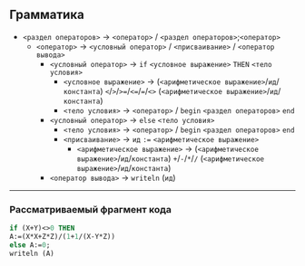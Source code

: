 ## Грамматика

- `<раздел операторов>` -> `<оператор>` / `<раздел операторов>`;`<оператор>`
  - `<оператор>` -> `<условный оператор>` / `<присваивание>` / `<оператор вывода>`
    - `<условный оператор>` -> `if` `<условное выражение>` `THEN` `<тело условия>`
      - `<условное выражение>` -> (`<арифметическое выражение>`/`ид`/`константа`) `<`/`>`/`>=`/`<=`/`=`/`<>` (`<арифметическое выражение>`/`ид`/`константа`)
      - `<тело условия>` -> `<оператор>` / `begin` `<раздел операторов>` `end`
    - `<условный оператор>` -> `else` `<тело условия>`
      - `<тело условия>` -> `<оператор>` / `begin` `<раздел операторов>` `end`
      - `<присваивание>` -> `ид` `:=` `<арифметическое выражение>`
        - `<арифметическое выражение>` -> (`<арифметическое выражение>`/`ид`/`константа`) `+`/`-`/`*`/`/` (`<арифметическое выражение>`/`ид`/`константа`)
    - `<оператор вывода>` -> `writeln` (`ид`)

---
### Рассматриваемый фрагмент кода
```pascal
if (X+Y)<>0 THEN
A:=(X*X+Z*Z)/(1+1/(X-Y*Z))
else A:=0;
writeln (A)
```
